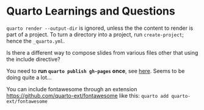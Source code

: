 # Quarto Learnings and Questions

`quarto render --output-dir` is ignored, unless the the content to render is part of a project.
To turn a directory into a project, run `create-project`; hence the `_quarto.yml`.

Is there a different way to compose slides from various files other that using the include directive?

You need to **run `quarto publish gh-pages` once**, see [here](https://github.com/quarto-dev/quarto-actions/blob/main/examples/example-01-basics.md). Seems to be doing quite a lot...

You can include fontawesome through an extension https://github.com/quarto-ext/fontawesome like this: ```quarto add quarto-ext/fontawesome```
